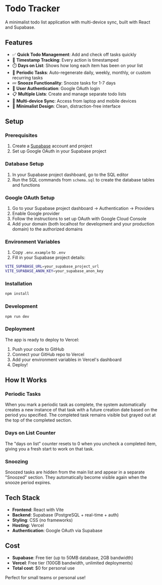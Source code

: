 # Todo Tracker

A minimalist todo list application with multi-device sync, built with React and Supabase.

## Features

- ✅ **Quick Todo Management**: Add and check off tasks quickly
- 📅 **Timestamp Tracking**: Every action is timestamped
- ⏱️ **Days on List**: Shows how long each item has been on your list
- 🔄 **Periodic Tasks**: Auto-regenerate daily, weekly, monthly, or custom recurring tasks
- 💤 **Snooze Functionality**: Snooze tasks for 1-7 days
- 👤 **User Authentication**: Google OAuth login
- 📋 **Multiple Lists**: Create and manage separate todo lists
- 📱 **Multi-device Sync**: Access from laptop and mobile devices
- 🎨 **Minimalist Design**: Clean, distraction-free interface

## Setup

### Prerequisites

1. Create a [Supabase](https://supabase.com) account and project
2. Set up Google OAuth in your Supabase project

### Database Setup

1. In your Supabase project dashboard, go to the SQL editor
2. Run the SQL commands from `schema.sql` to create the database tables and functions

### Google OAuth Setup

1. Go to your Supabase project dashboard → Authentication → Providers
2. Enable Google provider
3. Follow the instructions to set up OAuth with Google Cloud Console
4. Add your domain (both localhost for development and your production domain) to the authorized domains

### Environment Variables

1. Copy `.env.example` to `.env`
2. Fill in your Supabase project details:

```bash
VITE_SUPABASE_URL=your_supabase_project_url
VITE_SUPABASE_ANON_KEY=your_supabase_anon_key
```

### Installation

```bash
npm install
```

### Development

```bash
npm run dev
```

### Deployment

The app is ready to deploy to Vercel:

1. Push your code to GitHub
2. Connect your GitHub repo to Vercel
3. Add your environment variables in Vercel's dashboard
4. Deploy!

## How It Works

### Periodic Tasks

When you mark a periodic task as complete, the system automatically creates a new instance of that task with a future creation date based on the period you specified. The completed task remains visible but grayed out at the top of the completed section.

### Days on List Counter

The "days on list" counter resets to 0 when you uncheck a completed item, giving you a fresh start to work on that task.

### Snoozing

Snoozed tasks are hidden from the main list and appear in a separate "Snoozed" section. They automatically become visible again when the snooze period expires.

## Tech Stack

- **Frontend**: React with Vite
- **Backend**: Supabase (PostgreSQL + real-time + auth)
- **Styling**: CSS (no frameworks)
- **Hosting**: Vercel
- **Authentication**: Google OAuth via Supabase

## Cost

- **Supabase**: Free tier (up to 50MB database, 2GB bandwidth)
- **Vercel**: Free tier (100GB bandwidth, unlimited deployments)
- **Total cost**: $0 for personal use

Perfect for small teams or personal use!
